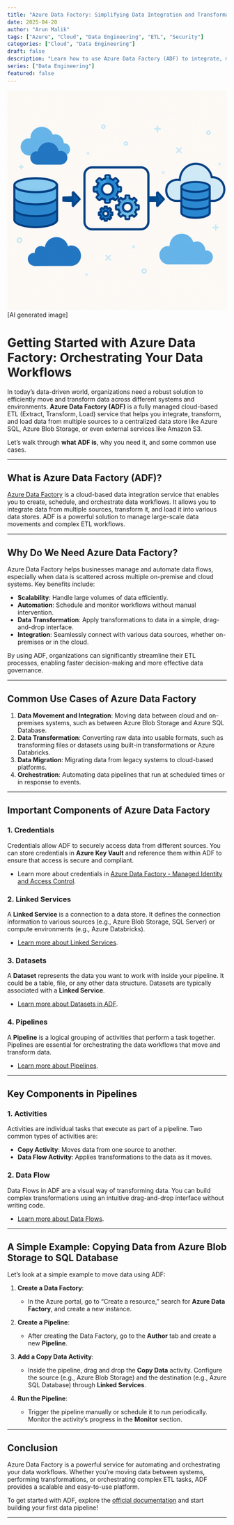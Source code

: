 ```yaml
---
title: "Azure Data Factory: Simplifying Data Integration and Transformation"
date: 2025-04-20
author: "Arun Malik"
tags: ["Azure", "Cloud", "Data Engineering", "ETL", "Security"]
categories: ["Cloud", "Data Engineering"]
draft: false
description: "Learn how to use Azure Data Factory (ADF) to integrate, manage, and secure data workflows in Azure with a focus on best practices for security and efficiency."
series: ["Data Engineering"]
featured: false
---
```

![Zero Trust Banner](/images/posts/twoMinRead/adf-01.png)  [AI generated image]

# **Getting Started with Azure Data Factory: Orchestrating Your Data Workflows**

In today’s data-driven world, organizations need a robust solution to efficiently move and transform data across different systems and environments. **Azure Data Factory (ADF)** is a fully managed cloud-based ETL (Extract, Transform, Load) service that helps you integrate, transform, and load data from multiple sources to a centralized data store like Azure SQL, Azure Blob Storage, or even external services like Amazon S3.

Let’s walk through **what ADF is**, why you need it, and some common use cases.

---

## **What is Azure Data Factory (ADF)?**

[Azure Data Factory](https://learn.microsoft.com/en-us/azure/data-factory/introduction) is a cloud-based data integration service that enables you to create, schedule, and orchestrate data workflows. It allows you to integrate data from multiple sources, transform it, and load it into various data stores. ADF is a powerful solution to manage large-scale data movements and complex ETL workflows.

---

## **Why Do We Need Azure Data Factory?**

Azure Data Factory helps businesses manage and automate data flows, especially when data is scattered across multiple on-premise and cloud systems. Key benefits include:

- **Scalability**: Handle large volumes of data efficiently.
- **Automation**: Schedule and monitor workflows without manual intervention.
- **Data Transformation**: Apply transformations to data in a simple, drag-and-drop interface.
- **Integration**: Seamlessly connect with various data sources, whether on-premises or in the cloud.

By using ADF, organizations can significantly streamline their ETL processes, enabling faster decision-making and more effective data governance.

---

## **Common Use Cases of Azure Data Factory**

1. **Data Movement and Integration**: Moving data between cloud and on-premises systems, such as between Azure Blob Storage and Azure SQL Database.
2. **Data Transformation**: Converting raw data into usable formats, such as transforming files or datasets using built-in transformations or Azure Databricks.
3. **Data Migration**: Migrating data from legacy systems to cloud-based platforms.
4. **Orchestration**: Automating data pipelines that run at scheduled times or in response to events.

---

## **Important Components of Azure Data Factory**

### **1. Credentials**

Credentials allow ADF to securely access data from different sources. You can store credentials in **Azure Key Vault** and reference them within ADF to ensure that access is secure and compliant.

- Learn more about credentials in [Azure Data Factory - Managed Identity and Access Control](https://learn.microsoft.com/en-us/azure/data-factory/credentials?tabs=data-factory).

### **2. Linked Services**

A **Linked Service** is a connection to a data store. It defines the connection information to various sources (e.g., Azure Blob Storage, SQL Server) or compute environments (e.g., Azure Databricks).

- [Learn more about Linked Services](https://learn.microsoft.com/en-us/azure/data-factory/concepts-linked-services?tabs=data-factory).

### **3. Datasets**

A **Dataset** represents the data you want to work with inside your pipeline. It could be a table, file, or any other data structure. Datasets are typically associated with a **Linked Service**.

- [Learn more about Datasets in ADF](https://learn.microsoft.com/en-us/azure/data-factory/concepts-datasets-linked-services?tabs=data-factory).

### **4. Pipelines**

A **Pipeline** is a logical grouping of activities that perform a task together. Pipelines are essential for orchestrating the data workflows that move and transform data.

- [Learn more about Pipelines](https://learn.microsoft.com/en-us/azure/data-factory/concepts-pipelines-activities?tabs=data-factory).

---

## **Key Components in Pipelines**

### **1. Activities**

Activities are individual tasks that execute as part of a pipeline. Two common types of activities are:

- **Copy Activity**: Moves data from one source to another. 
- **Data Flow Activity**: Applies transformations to the data as it moves.

### **2. Data Flow**

Data Flows in ADF are a visual way of transforming data. You can build complex transformations using an intuitive drag-and-drop interface without writing code.

- [Learn more about Data Flows](https://learn.microsoft.com/en-us/azure/data-factory/concepts-data-flow-overview).

---

## **A Simple Example: Copying Data from Azure Blob Storage to SQL Database**

Let’s look at a simple example to move data using ADF:

1. **Create a Data Factory**:
   - In the Azure portal, go to “Create a resource,” search for **Azure Data Factory**, and create a new instance.

2. **Create a Pipeline**:
   - After creating the Data Factory, go to the **Author** tab and create a new **Pipeline**.

3. **Add a Copy Data Activity**:
   - Inside the pipeline, drag and drop the **Copy Data** activity. Configure the source (e.g., Azure Blob Storage) and the destination (e.g., Azure SQL Database) through **Linked Services**.

4. **Run the Pipeline**:
   - Trigger the pipeline manually or schedule it to run periodically. Monitor the activity’s progress in the **Monitor** section.

---

## **Conclusion**

Azure Data Factory is a powerful service for automating and orchestrating your data workflows. Whether you’re moving data between systems, performing transformations, or orchestrating complex ETL tasks, ADF provides a scalable and easy-to-use platform.

To get started with ADF, explore the [official documentation](https://learn.microsoft.com/en-us/azure/data-factory/) and start building your first data pipeline!

---

